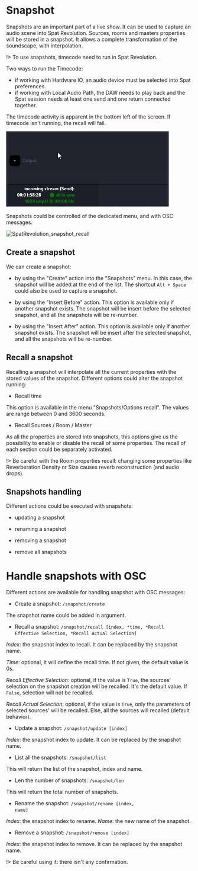 # Snapshot

Snapshots are an important part of a live show.
It can be used to capture an audio scene into Spat Revolution. 
Sources, rooms and masters properties will be stored in a snapshot.
It allows a complete transformation of the soundscape, with interpolation.

!> To use snapshots, timecode need to run in Spat Revolution. 

Two ways to run the Timecode:
- if working with Hardware IO, an audio device must be selected into Spat preferences.
- if working with Local Audio Path, the DAW needs to play back and the Spat session needs at least one send and one return connected together.

The timecode activity is apparent in the bottom left of the screen.
If timecode isn't running, the recall will fail.

![Timecode running](include/Sync.png)
 
Snapshots could be controlled of the dedicated menu, and with OSC messages.

![SpatRevolution_snapshot_recall](include/SpatRevolution_snapshot_recall.gif)
 
## Create a snapshot

We can create a snapshot:
- by using the "Create" action into the "Snapshots" menu.
In this case, the snapshot will be added at the end of the list.
The shortcut <code>Alt + Space</code> could also be used to capture a snapshot.

- by using the "Insert Before" action. 
This option is available only if another snapshot exists. 
The snapshot will be insert before the selected snapshot, and all the snapshots will be re-number.

- by using the "Insert After" action.
This option is available only if another snapshot exists.
The snapshot will be insert after the selected snapshot, and all the snapshots will be re-number.


## Recall a snapshot

Recalling a snapshot will interpolate all the current properties with the stored values of the snapshot.
Different options could alter the snapshot running:

- Recall time

This option is available in the menu "Snapshots/Options recall".
The values are range between 0 and 3600 seconds.

- Recall Sources / Room / Master

As all the properties are stored into snapshots, this options give us the possibility to enable or disable the recall of some properties. 
The recall of each section could be separately activated.

!> Be careful with the Room properties recall: changing some properties like Reverberation Density or Size causes reverb reconstruction (and audio drops). 

## Snapshots handling

 Different actions could be executed with snapshots:
 
 - updating a snapshot
 
 - renaming a snapshot
 
 - removing a snapshot
 
 - remove all snapshots
 
# Handle snapshots with OSC

Different actions are available for handling snapshot with OSC messages:

- Create a snapshot: <code>/snapshot/create</code>

The snapshot name could be added in argument.

- Recall a snapshot: <code>/snapshot/recall [index, *time, *Recall Effective Selection, *Recall Actual Selection] </code>
 
 _Index_: the snapshot index to recall. It can be replaced by the snapshot name.
 
 _Time_: optional, it will define the recall time. If not given, the default value is 0s.
 
 _Recall Effective Selection_: optional, if the value is <code>True</code>, the sources' selection on the snapshot creation will be recalled. It's the default value. If <code>False</code>, selection will not be recalled.
 
 _Recall Actual Selection_: optional, if the value is <code>True</code>, only the parameters of selected sources' will be recalled. Else, all the sources will recalled (default behavior).
 
 
- Update a snapshot: <code>/snapshot/update [index]</code>

_Index_: the snapshot index to update. 
It can be replaced by the snapshot name.

- List all the snapshots: <code>/snapshot/list</code>

This will return the list of the snapshot, index and name.

- Len the number of snapshots: <code>/snapshot/len</code>

This will return the total number of snapshots.

- Rename the snapshot: <code>/snapshot/rename [index, name]</code>

_Index_: the snapshot index to rename.
_Name_: the new name of the snapshot.

- Remove a snapshot: <code>/snapshot/remove [index]</code>

_Index_: the snapshot index to remove. 
It can be replaced by the snapshot name.

!> Be careful using it: there isn't any confirmation. 